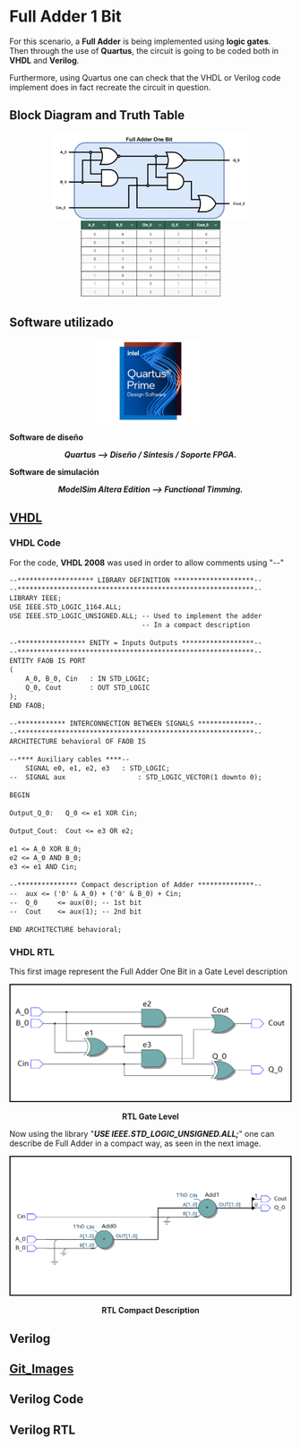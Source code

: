 # Full Adder 1 Bit
For this scenario, a **Full Adder** is being implemented using **logic gates**. Then through the use of **Quartus**, the circuit is going to be coded both in **VHDL** and **Verilog**.

Furthermore, using Quartus one can check that the VHDL or Verilog code implement does in fact recreate the circuit in question.

## Block Diagram and Truth Table
<p align="Center">
<img src="FAOB_Img/FullAdderOneBit.png" alt="Gate Level" width="350" /> 
<img src="FAOB_Img/FullAdderOneBitTruthTable.png" alt="TruthTable" width="250" />  
</p>

## Software utilizado
<p align="center">
<img src="FAOB_Img/Quartus.jpg" alt="QuartusPrime" width="200"/>  
</p>
<p>
    <b>  
        Software de diseño  
    </b>
</p>
<p align ="center" >
    <i>
      <b>  
         Quartus --> Diseño / Síntesis / Soporte FPGA.
      </b>
    </i>
</p>
<p>
    <b>  
        Software de simulación
    </b>
</p>
<p align="center">
  <i>
      <b>  
        ModelSim Altera Edition --> Functional Timming.
      </b>
  </i>
</p>

## [VHDL](FullAdderOneBit/VHDL_Files/)
### VHDL Code
For the code, **VHDL 2008** was used in order to allow comments using "--"  
```
--******************* LIBRARY DEFINITION ********************--
--***********************************************************--
LIBRARY IEEE;
USE IEEE.STD_LOGIC_1164.ALL;
USE IEEE.STD_LOGIC_UNSIGNED.ALL; -- Used to implement the adder
								 -- In a compact description

--***************** ENITY = Inputs Outputs ******************--
--***********************************************************--
ENTITY FAOB IS PORT 
( 
	A_0, B_0, Cin	: IN STD_LOGIC; 
	Q_0, Cout		: OUT STD_LOGIC 
);
END FAOB;

--************ INTERCONNECTION BETWEEN SIGNALS **************--
--***********************************************************--
ARCHITECTURE behavioral OF FAOB IS

--**** Auxiliary cables ****--
	SIGNAL e0, e1, e2, e3	: STD_LOGIC;
--	SIGNAL aux		 			: STD_LOGIC_VECTOR(1 downto 0);

BEGIN

Output_Q_0:   Q_0 <= e1 XOR Cin;

Output_Cout:  Cout <= e3 OR e2;

e1 <= A_0 XOR B_0;
e2 <= A_0 AND B_0;
e3 <= e1 AND Cin;

--*************** Compact description of Adder **************-- 
--  aux <= ('0' & A_0) + ('0' & B_0) + Cin;
--  Q_0     <= aux(0); -- 1st bit
--  Cout    <= aux(1); -- 2nd bit

END ARCHITECTURE behavioral;
```

### VHDL RTL
This first image represent the Full Adder One Bit in a Gate Level description
<p align="center">
<img src="FAOB_Img/RTL_GateLevel.png" alt="QuartusPrime" width="500" border= 2px black;/>
</p>
<p align="center">
    <b>
       RTL Gate Level
    </b>
</p>

Now using the library "***USE IEEE.STD_LOGIC_UNSIGNED.ALL;***" one can describe de Full Adder in a compact way, as seen in the next image.
<p align="center">
<img src="FAOB_Img/RTL_SIMPLIFIED.png" alt="QuartusPrime" width="500" border= 2px black;/>  
</p>
<p align="center">
    <b>
       RTL Compact Description
    </b>
</p>

## Verilog
## [Git_Images](/Git_Images/)
## Verilog Code
## Verilog RTL
